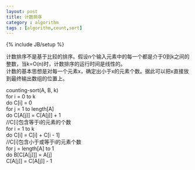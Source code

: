 ```yaml
---
layout: post
title: 计数排序
category : algorithm
tags : [algorithm,count,sort]
---
```

{% include JB/setup %}

计数排序不是基于比较的排序。假设n个输入元素中的每一个都是介于0到k之间的整数，当k=O(n)时，计数排序的运行时间是线性的。   
计数的基本思想是对每一个元素x，确定出小于x的元素个数。据此可以把x直接放到最终输出数组的位置上。

counting-sort(A, B, k)   
for i = 0 to k  
    do C[i] = 0  
for j = 1 to length[A]  
    do C[A[j]] = C[A[j]] + 1  
//C[i]包含等于i的元素的个数  
for i = 1 to k  
    do C[i] = C[i] + C[i - 1]  
//C[i]包含小于或等于i的元素个数  
for j = length[A] to 1  
    do B[C[A[j]]] = A[j]  
       C[A[j]] = C[A[j]] - 1  
